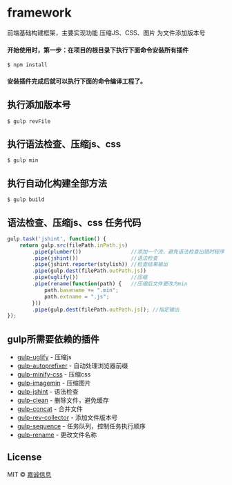 # framework
前端基础构建框架，主要实现功能
压缩JS、CSS、图片
为文件添加版本号

#### 开始使用时，第一步：在项目的根目录下执行下面命令安装所有插件

```
$ npm install
```
#### 安装插件完成后就可以执行下面的命令编译工程了。

## 执行添加版本号

```
$ gulp revFile
```

## 执行语法检查、压缩js、css
```
$ gulp min
```

## 执行自动化构建全部方法

```
$ gulp build
```

## 语法检查、压缩js、css 任务代码

```js
gulp.task('jshint', function() {
	return gulp.src(filePath.inPath.js)
		.pipe(plumber())				//添加一个流，避免语法检查出错时程序不向下执行
		.pipe(jshint()) 				//语法检查
		.pipe(jshint.reporter(stylish)) //检查结果输出
		.pipe(gulp.dest(filePath.outPath.js))
		.pipe(uglify()) 				//压缩
		.pipe(rename(function(path) {	//压缩后文件更改为min
			path.basename += ".min";
			path.extname = ".js";
		}))
		.pipe(gulp.dest(filePath.outPath.js)); //指定输出
});
```
## gulp所需要依赖的插件

- [gulp-uglify](https://www.npmjs.com/search?q=gulp-uglify) - 压缩js
- [gulp-autoprefixer](https://github.com/postcss/autoprefixer#options) - 自动处理浏览器前缀
- [gulp-minify-css](https://www.npmjs.com/search?q=gulp-minify-css) - 压缩css
- [gulp-imagemin](https://www.npmjs.com/search?q=gulp-imagemin) - 压缩图片
- [gulp-jshint](https://www.npmjs.com/search?q=gulp-jshint) - 语法检查
- [gulp-clean](https://www.npmjs.com/search?q=gulp-clean) - 删除文件，避免缓存
- [gulp-concat](https://www.npmjs.com/search?q=gulp-concat) - 合并文件
- [gulp-rev-collector](https://www.npmjs.com/search?q=gulp-rev-collector) - 添加文件版本号
- [gulp-sequence](https://www.npmjs.com/search?q=gulp-sequence) - 任务队列，控制任务执行顺序
- [gulp-rename](https://www.npmjs.com/search?q=gulp-rename) - 更改文件名称

## License

MIT © [嘉诚信息](http://www.jiachengnet.com/)

